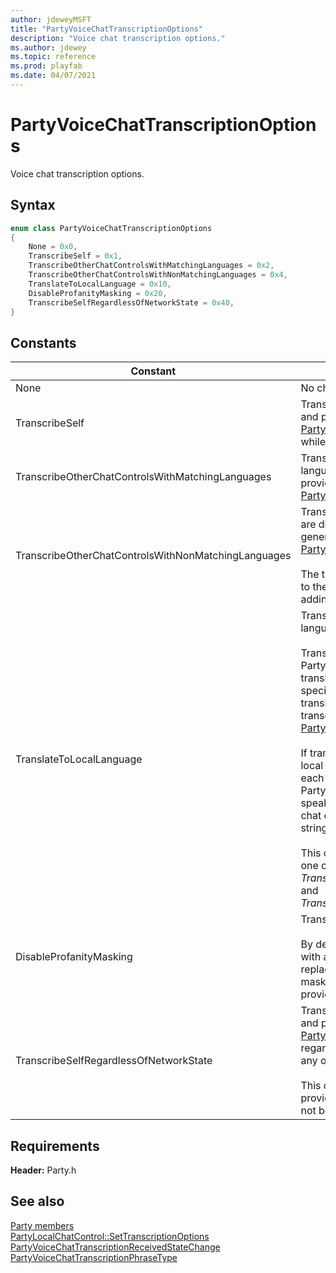 ```yaml
---
author: jdeweyMSFT
title: "PartyVoiceChatTranscriptionOptions"
description: "Voice chat transcription options."
ms.author: jdewey
ms.topic: reference
ms.prod: playfab
ms.date: 04/07/2021
---
```


# PartyVoiceChatTranscriptionOptions  

Voice chat transcription options.    

## Syntax  
  
```cpp
enum class PartyVoiceChatTranscriptionOptions    
{  
    None = 0x0,  
    TranscribeSelf = 0x1,  
    TranscribeOtherChatControlsWithMatchingLanguages = 0x2,  
    TranscribeOtherChatControlsWithNonMatchingLanguages = 0x4,  
    TranslateToLocalLanguage = 0x10,  
    DisableProfanityMasking = 0x20,  
    TranscribeSelfRegardlessOfNetworkState = 0x40,  
}  
```  
  
## Constants  
  
| Constant | Description |
| --- | --- |
| None | No chat controls will be transcribed. |  
| TranscribeSelf | Transcriptions of the local chat control will be generated and provided to the same local chat control via [PartyVoiceChatTranscriptionReceivedStateChange](../structs/partyvoicechattranscriptionreceivedstatechange.md) events while in a network with at least one other chat control. |  
| TranscribeOtherChatControlsWithMatchingLanguages | Transcriptions of other chat controls with the same language as the local chat control will be generated and provided to the local chat control via [PartyVoiceChatTranscriptionReceivedStateChange](../structs/partyvoicechattranscriptionreceivedstatechange.md) events. |  
| TranscribeOtherChatControlsWithNonMatchingLanguages | Transcriptions of other chat controls with languages that are different from the local chat control's language will be generated and provided to the local chat control via [PartyVoiceChatTranscriptionReceivedStateChange](../structs/partyvoicechattranscriptionreceivedstatechange.md) events.<br/><br/> The transcriptions are not translated by default. Translation to the local chat control's language can also be enabled by adding *TranslateToLocalLanguage*. |  
| TranslateToLocalLanguage | Transcriptions will be translated to the local chat control's language.<br/><br/> Transcriptions generated as specified via other PartyVoiceChatTranscriptionOptions values will be translated into the local chat control's language, which is specified by [PartyLocalChatControl::GetLanguage()](../classes/PartyLocalChatControl/methods/partylocalchatcontrol_getlanguage.md). The translations will be provided in addition to the original transcription via [PartyVoiceChatTranscriptionReceivedStateChange](../structs/partyvoicechattranscriptionreceivedstatechange.md) events. <br /><br /> If translation is enabled, a translation corresponding to the local chat control's language will always be provided in each resulting PartyVoiceChatTranscriptionReceivedStateChange. If the speaking chat control's language is the same as the local chat control's language, the transcription and translation strings will be identical.   <br /><br /> This option will have no effect unless also combined with one or more of *TranscribeSelf*, *TranscribeOtherChatControlsWithMatchingLanguages*, and *TranscribeOtherChatControlsWithNonMatchingLanguages*. |  
| DisableProfanityMasking | Transcriptions will be provided without masking profanity.<br/><br/> By default, profanity is masked by replacing each character with an asterisk. For instance, a 4-letter profanity is replaced with "****". When this option is enabled, no masking will be applied to profanity; the raw text will be provided. |  
| TranscribeSelfRegardlessOfNetworkState | Transcriptions of the local chat control will be generated and provided to the same local chat control via [PartyVoiceChatTranscriptionReceivedStateChange](../structs/partyvoicechattranscriptionreceivedstatechange.md) regardless of whether the chat control is in a network with any other chat controls.<br/><br/> This option overrides *TranscribeSelf*. This option is provided for backwards compatibility and typically should not be used. |  
  
  
## Requirements  
  
**Header:** Party.h
  
## See also  
[Party members](../party_members.md)  
[PartyLocalChatControl::SetTranscriptionOptions](../classes/PartyLocalChatControl/methods/partylocalchatcontrol_settranscriptionoptions.md)  
[PartyVoiceChatTranscriptionReceivedStateChange](../structs/partyvoicechattranscriptionreceivedstatechange.md)  
[PartyVoiceChatTranscriptionPhraseType](partyvoicechattranscriptionphrasetype.md)
  
  
